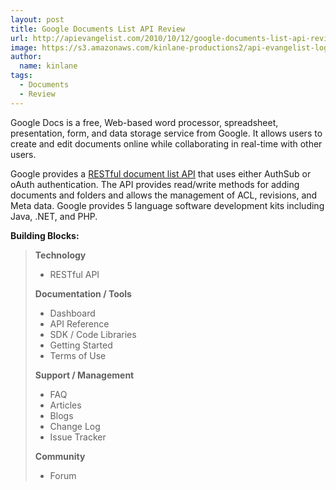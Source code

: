 ```yaml
---
layout: post
title: Google Documents List API Review
url: http://apievangelist.com/2010/10/12/google-documents-list-api-review/
image: https://s3.amazonaws.com/kinlane-productions2/api-evangelist-logos/api-evangelist-butterfly-vertical.png
author:
  name: kinlane
tags:
  - Documents
  - Review
---
```

Google Docs is a free, Web-based word processor, spreadsheet, presentation, form, and data storage service from Google. It allows users to create and edit documents online while collaborating in real-time with other users.

Google provides a [RESTful document list API](http://code.google.com/apis/documents/) that uses either AuthSub or oAuth authentication. The API provides read/write methods for adding documents and folders and allows the management of ACL, revisions, and Meta data. Google provides 5 language software development kits including Java, .NET, and PHP.

**Building Blocks:**

> **Technology**
> 
> *   RESTful API
> 
> **Documentation / Tools**
> 
> *   Dashboard
> *   API Reference
> *   SDK / Code Libraries
> *   Getting Started
> *   Terms of Use
> 
> **Support / Management**
> 
> *   FAQ
> *   Articles
> *   Blogs
> *   Change Log
> *   Issue Tracker
> 
> **Community**
> 
> *   Forum